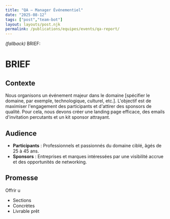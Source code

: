 ```yaml
---
title: "QA — Manager Événementiel"
date: "2025-08-12"
tags: ["post","team-bot"]
layout: layouts/post.njk
permalink: /publications/equipes/events/qa-report/
---
```

*(fallback)* BRIEF:
# BRIEF

## Contexte
Nous organisons un événement majeur dans le domaine [spécifier le domaine, par exemple, technologique, culturel, etc.]. L'objectif est de maximiser l'engagement des participants et d'attirer des sponsors de qualité. Pour cela, nous devons créer une landing page efficace, des emails d'invitation percutants et un kit sponsor attrayant.

## Audience
- **Participants** : Professionnels et passionnés du domaine ciblé, âgés de 25 à 45 ans.
- **Sponsors** : Entreprises et marques intéressées par une visibilité accrue et des opportunités de networking.

## Promesse
Offrir u

- Sections
- Concrètes
- Livrable prêt
